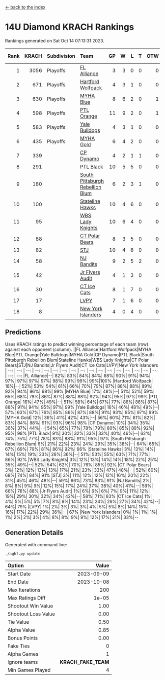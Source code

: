 [<- back to the index](readme.md)
# 14U Diamond KRACH Rankings
Rankings generated on Sat Oct 14 07:13:31 2023.

Rank|KRACH|Subdivision|Team|GP|W|L|T|OTW|OTL|SoS|Exp Wins|Win Diff
---:|---:|:---|:---|---:|---:|---:|---:|---:|---:|---:|---:|---:
1|3056|Playoffs|[FL Alliance](https://gamesheetstats.com/seasons/3663/teams/156905/schedule)|3|3|0|0|0|0|122|3.8|-0.0
2|671|Playoffs|[Hartford Wolfpack](https://gamesheetstats.com/seasons/3663/teams/140814/schedule)|4|3|1|0|0|1|243|3.8|-0.0
3|630|Playoffs|[MYHA Blue](https://gamesheetstats.com/seasons/3663/teams/140816/schedule)|8|6|2|0|1|0|233|6.8|-0.0
4|598|Playoffs|[PTL Orange](https://gamesheetstats.com/seasons/3663/teams/140821/schedule)|11|9|2|0|1|0|167|9.9|0.0
5|583|Playoffs|[Yale Bulldogs](https://gamesheetstats.com/seasons/3663/teams/156906/schedule)|4|3|1|0|0|0|235|3.9|0.0
6|435|Playoffs|[MYHA Gold](https://gamesheetstats.com/seasons/3663/teams/140824/schedule)|6|4|2|0|0|0|286|4.9|0.0
7|339||[CP Dynamo](https://gamesheetstats.com/seasons/3663/teams/140823/schedule)|4|2|1|1|0|0|235|3.3|-0.0
8|291||[PTL Black](https://gamesheetstats.com/seasons/3663/teams/140815/schedule)|10|5|5|0|0|0|671|5.8|-0.0
9|180||[South Pittsburgh Rebellion Blum](https://gamesheetstats.com/seasons/3663/teams/140812/schedule)|6|2|3|1|0|0|347|3.3|-0.0
10|100||[Stateline Hawks](https://gamesheetstats.com/seasons/3663/teams/140813/schedule)|10|4|6|0|0|0|294|4.9|0.0
11|95||[WBS Lady Knights](https://gamesheetstats.com/seasons/3663/teams/140825/schedule)|10|6|4|0|0|0|350|6.9|0.0
12|88||[CT Polar Bears](https://gamesheetstats.com/seasons/3663/teams/140818/schedule)|8|3|5|0|0|0|459|3.8|-0.0
13|82||[STJ](https://gamesheetstats.com/seasons/3663/teams/140822/schedule)|10|4|6|0|0|0|255|4.9|0.0
14|58||[NJ Bandits](https://gamesheetstats.com/seasons/3663/teams/140811/schedule)|9|2|5|2|0|0|133|3.9|0.0
15|42||[Jr Flyers Audit](https://gamesheetstats.com/seasons/3663/teams/140819/schedule)|4|1|3|0|0|0|257|1.9|0.0
16|30||[CT Ice Cats](https://gamesheetstats.com/seasons/3663/teams/140826/schedule)|8|1|7|0|0|1|304|1.9|0.0
17|17||[LVPY](https://gamesheetstats.com/seasons/3663/teams/140820/schedule)|7|1|6|0|0|0|160|1.9|0.0
18|8||[New York Islanders](https://gamesheetstats.com/seasons/3663/teams/140832/schedule)|4|0|4|0|0|0|132|0.9|0.0

## Predictions
Uses KRACH ratings to predict winning percentage of each team (row) against each opponent (column).
||FL Alliance|Hartford Wolfpack|MYHA Blue|PTL Orange|Yale Bulldogs|MYHA Gold|CP Dynamo|PTL Black|South Pittsburgh Rebellion Blum|Stateline Hawks|WBS Lady Knights|CT Polar Bears|STJ|NJ Bandits|Jr Flyers Audit|CT Ice Cats|LVPY|New York Islanders
| --: | --: | --: | --: | --: | --: | --: | --: | --: | --: | --: | --: | --: | --: | --: | --: | --: | --: | --: 
|FL Alliance|--| 82%| 83%| 84%| 84%| 88%| 90%| 91%| 94%| 97%| 97%| 97%| 97%| 98%| 99%| 99%| 99%|100%
|Hartford Wolfpack| 18%|--| 52%| 53%| 54%| 61%| 66%| 70%| 79%| 87%| 88%| 88%| 89%| 92%| 94%| 96%| 98%| 99%
|MYHA Blue| 17%| 48%|--| 51%| 52%| 59%| 65%| 68%| 78%| 86%| 87%| 88%| 88%| 92%| 94%| 95%| 97%| 99%
|PTL Orange| 16%| 47%| 49%|--| 51%| 58%| 64%| 67%| 77%| 86%| 86%| 87%| 88%| 91%| 94%| 95%| 97%| 99%
|Yale Bulldogs| 16%| 46%| 48%| 49%|--| 57%| 63%| 67%| 76%| 85%| 86%| 87%| 88%| 91%| 93%| 95%| 97%| 99%
|MYHA Gold| 12%| 39%| 41%| 42%| 43%|--| 56%| 60%| 71%| 81%| 82%| 83%| 84%| 88%| 91%| 93%| 96%| 98%
|CP Dynamo| 10%| 34%| 35%| 36%| 37%| 44%|--| 54%| 65%| 77%| 78%| 79%| 80%| 85%| 89%| 92%| 95%| 98%
|PTL Black|  9%| 30%| 32%| 33%| 33%| 40%| 46%|--| 62%| 74%| 75%| 77%| 78%| 83%| 88%| 91%| 95%| 97%
|South Pittsburgh Rebellion Blum|  6%| 21%| 22%| 23%| 24%| 29%| 35%| 38%|--| 64%| 65%| 67%| 69%| 76%| 81%| 86%| 92%| 96%
|Stateline Hawks|  3%| 13%| 14%| 14%| 15%| 19%| 23%| 26%| 36%|--| 51%| 53%| 55%| 63%| 71%| 77%| 86%| 92%
|WBS Lady Knights|  3%| 12%| 13%| 14%| 14%| 18%| 22%| 25%| 35%| 49%|--| 52%| 54%| 62%| 70%| 76%| 85%| 92%
|CT Polar Bears|  3%| 12%| 12%| 13%| 13%| 17%| 21%| 23%| 33%| 47%| 48%|--| 52%| 60%| 68%| 74%| 84%| 91%
|STJ|  3%| 11%| 12%| 12%| 12%| 16%| 20%| 22%| 31%| 45%| 46%| 48%|--| 59%| 66%| 73%| 83%| 91%
|NJ Bandits|  2%|  8%|  8%|  9%|  9%| 12%| 15%| 17%| 24%| 37%| 38%| 40%| 41%|--| 58%| 66%| 78%| 88%
|Jr Flyers Audit|  1%|  6%|  6%|  6%|  7%|  9%| 11%| 12%| 19%| 29%| 30%| 32%| 34%| 42%|--| 58%| 71%| 83%
|CT Ice Cats|  1%|  4%|  5%|  5%|  5%|  7%|  8%|  9%| 14%| 23%| 24%| 26%| 27%| 34%| 42%|--| 64%| 79%
|LVPY|  1%|  2%|  3%|  3%|  3%|  4%|  5%|  5%|  8%| 14%| 15%| 16%| 17%| 22%| 29%| 36%|--| 67%
|New York Islanders|  0%|  1%|  1%|  1%|  1%|  2%|  2%|  3%|  4%|  8%|  8%|  9%|  9%| 12%| 17%| 21%| 33%|--

## Generation Details

Generated with command line:
```
./aghf.py update
```

| Option | Value |
| :----- | ----: |
| Start Date | 2023-09-09 |
| End Date | 2023-10-08 |
| Max Iterations | 200 |
| Max Ratings Diff | 1e-05 |
| Shootout Win Value | 1.00 |
| Shootout Loss Value | 0.00 |
| Tie Value | 0.50 |
| Alpha Value | 0.85 |
| Bonus Points | 0.00 |
| Fake Ties | 0 |
| Alpha Games | 1 |
| Ignore teams | __KRACH_FAKE_TEAM__ |
| Min Games Played | 4 |

